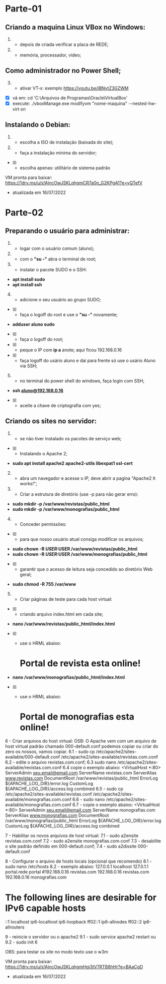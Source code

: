 
# Parte-01


## Criando a maquina Linux VBox no Windows: 
1. - depois de criada verificar a placa de REDE;
2. - memória, processador, vídeo;

## Como administrador no Power Shell;
3. - ativar VT-x: exemplo https://youtu.be/iBNytZ3GZWM
- [x]  vá em: cd 'C:\Arquivos de Programas\Oracle\VirtualBox\'
- [x]  execute: ./vboxManage.exe modifyvm "nome-maquina" --nested-hw-virt on

## Instalando o Debian:
1. - escolha a ISO de instalação (baixada do site);
2. - faça a instalação minima do servidor;
- [x] - escolha apenas: utilitário de sistema padrão

VM pronta para baixar: https://1drv.ms/u/s!AjncOwJSKLqhgmCR7a0n_G2KPgA1?e=yQTefV
- atualizada em 16/07/2022


# Parte-02


## Preparando o usuário para administrar:
1. - logar com o usuário comum (aluno);
2. - com o **"su -"** abra o terminal de root;

3. - instalar o pacote SUDO e o SSH:
-   **apt install sudo**
-   **apt install ssh**

4. - adicione o seu usuário ao grupo SUDO;
- [x] - faça o logoff do root e use o **"su -"** novamente;
-   **adduser aluno sudo**
- [x] - faça o logoff do root;
- [x] - peque o IP com **ip a** anote; aqui ficou 192.168.0.16
- [x] - faça logoff do usário aluno e dai para frente só use o usário Aluno via SSH;

5. - no terminal do power shell do windows, faça login com SSH;
-   **ssh aluno@192.168.0.16**
- [x] - aceite a chave de criptografia com yes;


## Criando os sites no servidor:
1. - se não tiver instalado os pacotes de serviço web;
- [x] - Instalando o Apache 2;
-   **sudo apt install apache2 apache2-utils libexpat1 ssl-cert**

2. - abra um navegador e acesse o IP, deve abrir a pagina "Apache2 It works!";

3. - Criar a estrutura de diretório (use -p para não gerar erro):
-   **sudo mkdir -p /var/www/revistas/public_html**
-   **sudo mkdir -p /var/www/monografias/public_html**

4. - Conceder permissões:
- [x] - para que nosso usuário atual consiga modificar os arquivos;
-   **sudo chown -R $USER:$USER /var/www/revistas/public_html**
-   **sudo chown -R $USER:$USER /var/www/monografias/public_html**
- [x] - garantir que o acesso de leitura seja concedido ao diretório Web geral;
-   **sudo chmod -R 755 /var/www**

5. - Criar páginas de teste para cada host virtual:
- [x] - criando arquivo index.html em cada site;
-   **nano /var/www/revistas/public_html/index.html**
- [x] - use o HRML abaixo:

      <html>
        <head>
          <title>Bem vindo ao portal ded revistas!</title>
        </head>
        <body>
          <h1>Portal de revista esta online!</h1>
        </body>
      </html>
      
-   **nano /var/www/monografias/public_html/index.html**
- [x] - use o HRML abaixo:

      <html>
        <head>
          <title>Bem vindo ao portal ded monografias!</title>
        </head>
        <body>
          <h1>Portal de monografias esta online!</h1>
        </body>
      </html>

6 - Criar arquivos do host virtual:
OSB: O Apache vem com um arquivo de host virtual padrão chamado 000-default.conf
podemos copiar ou criar do zero os nossos, vamos copiar.
6.1 - sudo cp /etc/apache2/sites-available/000-default.conf /etc/apache2/sites-available/revistas.com.conf
6.2 - edite o arquivo revistas.com.conf;
6.3 sudo nano /etc/apache2/sites-available/revistas.com.conf
6.4 copie o exemplo abaixo:
<VirtualHost *:80>
    ServerAdmin seu.email@email.com
    ServerName revistas.com
    ServerAlias www.revistas.com
    DocumentRoot /var/www/revistas/public_html
    ErrorLog ${APACHE_LOG_DIR}/error.log
    CustomLog ${APACHE_LOG_DIR}/access.log combined
</VirtualHost>
6.5 - sudo cp /etc/apache2/sites-available/revistas.conf /etc/apache2/sites-available/monografias.com.conf
6.6 - sudo nano /etc/apache2/sites-available/monografias.com.conf
6.7 - copie o exemplo abaixo:
<VirtualHost *:80>
    ServerAdmin seu.email@email.com
    ServerName monografias.com
    ServerAlias www.monografias.com
    DocumentRoot /var/www/monografias/public_html
    ErrorLog ${APACHE_LOG_DIR}/error.log
    CustomLog ${APACHE_LOG_DIR}/access.log combined
</VirtualHost>

7 - Habilitar os novos arquivos de host virtual:
7.1 - sudo a2ensite revistas.com.conf
7.2 - sudo a2ensite monografias.com.conf
7.3 - desabilite o site padrão definido em 000-default.conf;
7.4 - sudo a2dissite 000-default.conf

8 - Configurar o arquivo de hosts locais (opcional que recomendo)
8.1 - sudo nano /etc/hosts
8.2 - exemplo abaixo:
127.0.0.1       localhost
127.0.1.1       portal.rede     portal
#192.168.0.16 revistas.com
192.168.0.16 revistas.com
192.168.0.16 monografias.com

# The following lines are desirable for IPv6 capable hosts
::1     localhost ip6-localhost ip6-loopback
ff02::1 ip6-allnodes
ff02::2 ip6-allrouters

9 - reinicie o servidor ou o apache2
9.1 - sudo service apache2 restart
ou
9.2 - sudo init 6

OBS: para testar os site no modo texto use o w3m

VM pronta para baixar: https://1drv.ms/u/s!AjncOwJSKLqhgmHgj3tV7RTB8hHr?e=BAaCgD
- atualizada em 16/07/2022
